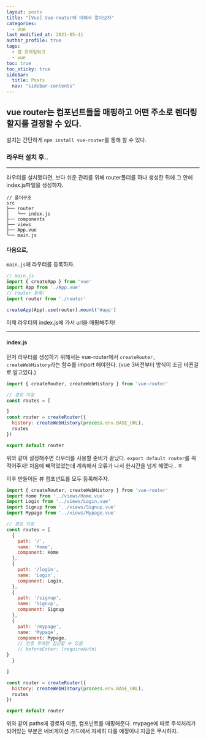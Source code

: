 ```yaml
---
layout: posts
title: "[Vue] Vue-router에 대해서 알아보자"
categories:
  - Vue
last_modified_at: 2021-05-11
author_profile: true
tags:
  - 웹 프레임워크
  - vue
toc: true
toc_sticky: true
sidebar:
  title: Posts
  nav: "sidebar-contents"
---
```


## vue router는 컴포넌트들을 매핑하고 어떤 주소로 렌더링 할지를 결정할 수 있다.

설치는 간단하게 ```npm install vue-router```를 통해 할 수 있다.


### 라우터 설치 후..

----

라우터를 설치했다면, 보다 쉬운 관리를 위해 router폴더를 하나 생성한 뒤에 그 안에 index.js파일을 생성하자. 

```
// 폴더구조
src
├── router
│   └── index.js 
├── components
├── views
├── App.vue
└── main.js
```

#### 다음으로,
```main.js```에 라우터를 등록하자. 

```javascript
// main.js
import { createApp } from 'vue'
import App from './App.vue'
// router 등록!
import router from './router'

createApp(App).use(router).mount('#app')
```

이제 라우터의 index.js에 가서 url을 매핑해주자!

-----

#### index.js

먼저 라우터를 생성하기 위해서는 vue-router에서 ```createRouter, createWebHistory```라는 함수를 import 해야한다. (vue 3버전부터 방식이 조금 바뀐걸로 알고있다.) 

```javascript
import { createRouter, createWebHistory } from 'vue-router'

// 경로 지정
const routes = [

]
const router = createRouter({
  history: createWebHistory(process.env.BASE_URL),
  routes
})

export default router
```
위와 같이 설정해주면 라우터를 사용할 준비가 끝났다. ```export default router```를 꼭 적어주자! 처음에 빼먹었었는데 계속해서 오류가 나서 한시간을 넘게 헤맸다.. ㅎ

이후 만들어둔 뷰 컴포넌트를 모두 등록해주자.

```javascript
import { createRouter, createWebHistory } from 'vue-router'
import Home from '../views/Home.vue'
import Login from '../views/Login.vue'
import Signup from '../views/Signup.vue'
import Mypage from '../views/Mypage.vue'

// 경로 지정
const routes = [
  {
    path: '/',
    name: 'Home',
    component: Home
  },
  {
    path: '/login',
    name: 'Login',
    component: Login,
  },
  {
    path: '/signup',
    name: 'Signup',
    component: Signup
  },
  {
    path: '/mypage',
    name: 'Mypage',
    component: Mypage,
    // 인증 후에만 접근할 수 있음
    // beforeEnter: [requireAuth]
}
  }

]

const router = createRouter({
  history: createWebHistory(process.env.BASE_URL),
  routes
})

export default router

```

위와 같이 paths에 경로와 이름, 컴포넌트를 매핑해준다.
mypage에 따로 주석처리가 되어있는 부분은 네비게이션 가드에서 자세히 다룰 예정이니 지금은 무시하자.
